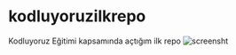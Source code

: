 # kodluyoruzilkrepo
Kodluyoruz Eğitimi kapsamında açtığım ilk repo
![screensht](https://user-images.githubusercontent.com/96903120/151051413-5bb0fec5-2247-45c9-a417-0852982328ab.png)

